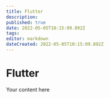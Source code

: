 ```yaml
---
title: Flutter
description: 
published: true
date: 2022-05-05T10:15:09.892Z
tags: 
editor: markdown
dateCreated: 2022-05-05T10:15:09.892Z
---
```


# Flutter
Your content here